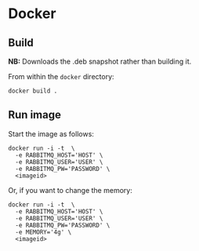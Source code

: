 # Docker

## Build

**NB:** Downloads the .deb snapshot rather than building it. 

From within the `docker` directory:

```
docker build .
```

## Run image

Start the image as follows:

```
docker run -i -t  \
  -e RABBITMQ_HOST='HOST' \
  -e RABBITMQ_USER='USER' \
  -e RABBITMQ_PW='PASSWORD' \ 
  <imageid>
```

Or, if you want to change the memory:

```
docker run -i -t  \
  -e RABBITMQ_HOST='HOST' \
  -e RABBITMQ_USER='USER' \
  -e RABBITMQ_PW='PASSWORD' \ 
  -e MEMORY='4g' \
  <imageid>
```
